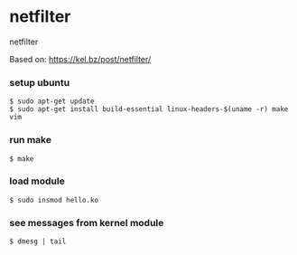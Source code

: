 # netfilter
netfilter

Based on: https://kel.bz/post/netfilter/

### setup ubuntu
```
$ sudo apt-get update
$ sudo apt-get install build-essential linux-headers-$(uname -r) make vim
```

### run make
```
$ make
```

### load module
```
$ sudo insmod hello.ko
```

### see messages from kernel module
```
$ dmesg | tail
```
